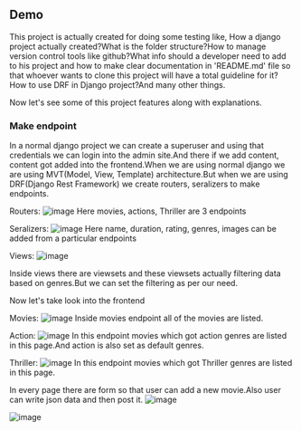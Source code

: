 ## Demo
This project is actually created for doing some testing like, How a django project actually created?What is the folder structure?How to manage version control tools like github?What info should a developer need to add to his project and how to make clear documentation in 'README.md' file so that whoever wants to clone this project will have a total guideline for it? How to use DRF in Django project?And many other things.

Now let's see some of this project features along with explanations.

### Make endpoint
In a normal django project we can create a superuser and using that credentials we can login into the admin  site.And there if we add content, content got added into the frontend.When we are using normal django we are using MVT(Model, View, Template) architecture.But when we are using DRF(Django Rest Framework) we create routers, seralizers to make endpoints.

Routers:
![image](https://github.com/Emon-Khan/MovieRatingRestApi/assets/42010220/9d33d5ce-d015-4349-b9e6-846b4cef6226)
Here movies, actions, Thriller are 3 endpoints

Seralizers:
![image](https://github.com/Emon-Khan/MovieRatingRestApi/assets/42010220/f6e06d6f-c8d6-4c55-8259-395c5bd23b59)
Here name, duration, rating, genres, images can be added from a particular endpoints

Views:
![image](https://github.com/Emon-Khan/MovieRatingRestApi/assets/42010220/7cd61709-8525-43cb-b1a5-3eaf159808ad)

Inside views there are viewsets and these viewsets actually filtering data based on genres.But we can set the filtering as per our need.

Now let's take look into the frontend

Movies:
![image](https://github.com/Emon-Khan/MovieRatingRestApi/assets/42010220/772fc9ad-e980-4a6c-af32-24e0ec45754f)
Inside movies endpoint all of the movies are listed.

Action:
![image](https://github.com/Emon-Khan/MovieRatingRestApi/assets/42010220/20afc782-0e29-41ba-9bae-6354b3a0a9a5)
In this endpoint movies which got action genres are listed in this page.And action is also set as default genres.

Thriller:
![image](https://github.com/Emon-Khan/MovieRatingRestApi/assets/42010220/d62bf3ee-29a0-42f3-a1ca-a701701ff9dd)
In this endpoint movies which got Thriller genres are listed in this page.

In every page there are form so that user can add a new movie.Also user can write json data and then post it.
![image](https://github.com/Emon-Khan/MovieRatingRestApi/assets/42010220/b3cf0f05-d341-471a-845b-dd8a26a493d0)

![image](https://github.com/Emon-Khan/MovieRatingRestApi/assets/42010220/53e81f3d-1c27-4003-8f92-c61bf3234532)


